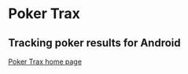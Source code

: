 Poker Trax
===

Tracking poker results for Android
---
[Poker Trax home page](https://torgammelgard.github.io/poker-trax)
